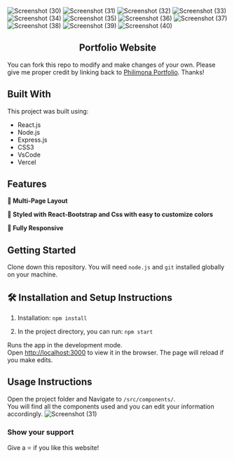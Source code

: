 ![Screenshot (30)](https://github.com/Filmon12345/FZportfolio/assets/105017499/fbe7bcbe-fb8c-47f5-b826-719b6777ec5b)
![Screenshot (31)](https://github.com/Filmon12345/FZportfolio/assets/105017499/87536700-8533-4e31-927f-ba051242ac50)
![Screenshot (32)](https://github.com/Filmon12345/FZportfolio/assets/105017499/f7aab1f4-b068-4275-a855-f5841c104ca2)
![Screenshot (33)](https://github.com/Filmon12345/FZportfolio/assets/105017499/b616ca0f-24e1-4c4b-805c-13933e45f2c8)
![Screenshot (34)](https://github.com/Filmon12345/FZportfolio/assets/105017499/f3eb7018-e504-4bea-adcf-c233c1a650c9)
![Screenshot (35)](https://github.com/Filmon12345/FZportfolio/assets/105017499/00c35344-2421-4a63-9d1e-87d390a51a81)
![Screenshot (36)](https://github.com/Filmon12345/FZportfolio/assets/105017499/ba9530b4-75d2-457d-8d7c-f270474ecba5)
![Screenshot (37)](https://github.com/Filmon12345/FZportfolio/assets/105017499/76537773-3ef1-45a8-bd57-31b75d666fe2)
![Screenshot (38)](https://github.com/Filmon12345/FZportfolio/assets/105017499/f295e9c8-8014-4ee1-89b7-2dc7b3973611)
![Screenshot (39)](https://github.com/Filmon12345/FZportfolio/assets/105017499/fa3b72f0-f9e0-4815-b190-efc39d3de2e9)
![Screenshot (40)](https://github.com/Filmon12345/FZportfolio/assets/105017499/e86b1803-f6b4-4a68-8685-056709676e3a)










<h2 align="center">
  Portfolio Website<br/>
  <a href="/" target="_blank"></a>
</h2>

You can fork this repo to modify and make changes of your own. Please give me proper credit by linking back to [Philimona Portfolio](https://github.com/Filmon12345/Portfolio-master). Thanks!

## Built With

This project was built using:
- React.js
- Node.js
- Express.js
- CSS3
- VsCode
- Vercel

## Features

**📖 Multi-Page Layout**

**🎨 Styled with React-Bootstrap and Css with easy to customize colors**

**📱 Fully Responsive**

## Getting Started

Clone down this repository. You will need `node.js` and `git` installed globally on your machine.

## 🛠 Installation and Setup Instructions

1. Installation: `npm install`

2. In the project directory, you can run: `npm start`

Runs the app in the development mode.\
Open [http://localhost:3000](http://localhost:3000) to view it in the browser.
The page will reload if you make edits.

## Usage Instructions

Open the project folder and Navigate to `/src/components/`. <br/>
You will find all the components used and you can edit your information accordingly.
![Screenshot (31)](https://github.com/Filmon12345/FZportfolio/assets/105017499/22651a0f-1e4f-4280-b672-30ba1f4b8232)

### Show your support

Give a ⭐ if you like this website!
